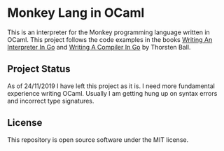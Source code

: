 # Monkey Lang in OCaml

This is an interpreter for the Monkey programming language written in OCaml. This project follows the code examples in the books [Writing An Interpreter In Go](https://interpreterbook.com/) and [Writing A Compiler In Go](https://compilerbook.com/) by Thorsten Ball.

## Project Status

As of 24/11/2019 I have left this project as it is. I need more fundamental experience writing OCaml. Usually I am getting hung up on syntax errors and incorrect type signatures.

## License

This repository is open source software under the MIT license.
